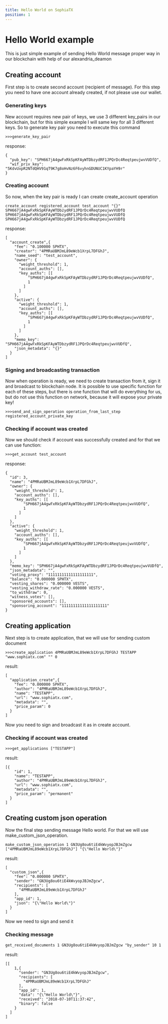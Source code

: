 ```yaml
---
title: Hello World on SophiaTX
position: 1
---
```


# Hello World example
This is just simple example of sending Hello World message proper way in our blockchain with help of our alexandria_deamon
## Creating account
First step is to create second account (recipient of message). For this step you need to have one account already created, if not please use our wallet.
### Generating keys
New account requires new pair of keys, we use 3 different key_pairs in our blockchain, but for this simple example I will same key for all 3 different keys. So to generate key pair you need to execute this command 

``` >>>generate_key_pair ```

response:
```
{
  "pub_key": "SPH667jA4gwFxRkSpKFAyWTDbzydRF1JPQrDc4ReqtpeujwvVUDfQ",
  "wif_priv_key": "5KdvUxpR2NTdQHV91qT9K7g8oHvNz6F6vyhnGDUNUC1KYpaYH9r"
}
```
### Creating account
So now, when the key pair is ready I can create create_account operation
```
create_account registered_account test_account "{}" SPH667jA4gwFxRkSpKFAyWTDbzydRF1JPQrDc4ReqtpeujwvVUDfQ SPH667jA4gwFxRkSpKFAyWTDbzydRF1JPQrDc4ReqtpeujwvVUDfQ SPH667jA4gwFxRkSpKFAyWTDbzydRF1JPQrDc4ReqtpeujwvVUDfQ
```
response:
```
[
  "account_create",{
    "fee": "0.100000 SPHTX",
    "creator": "4PMRaUBMJmL89eWcb1XrpL7DFGhJ",
    "name_seed": "test_account",
    "owner": {
      "weight_threshold": 1,
      "account_auths": [],
      "key_auths": [[
          "SPH667jA4gwFxRkSpKFAyWTDbzydRF1JPQrDc4ReqtpeujwvVUDfQ",
          1
        ]
      ]
    },
    "active": {
      "weight_threshold": 1,
      "account_auths": [],
      "key_auths": [[
          "SPH667jA4gwFxRkSpKFAyWTDbzydRF1JPQrDc4ReqtpeujwvVUDfQ",
          1
        ]
      ]
    },
    "memo_key": "SPH667jA4gwFxRkSpKFAyWTDbzydRF1JPQrDc4ReqtpeujwvVUDfQ",
    "json_metadata": "{}"
  }
]
```
### Signing and broadcasting transaction
Now when operation is ready, we need to create transaction from it, sign it and broadcast to blockchain node. It is possible to use specific function for each of these steps, but there is one function that will do everything for us, but do not use this function on network, because it will expose your private key!
```
>>>send_and_sign_operation operation_from_last_step registered_account_private_key
```
### Checking if account was created
Now we should check if account was successfully created and for that we can use function:
```
>>>get_account test_account
```
response:
```
{
  "id": 3,
  "name": "4PMRaUBMJmL89eWcb1XrpL7DFGhJ",
  "owner": {
    "weight_threshold": 1,
    "account_auths": [],
    "key_auths": [[
        "SPH667jA4gwFxRkSpKFAyWTDbzydRF1JPQrDc4ReqtpeujwvVUDfQ",
        1
      ]
    ]
  },
  "active": {
    "weight_threshold": 1,
    "account_auths": [],
    "key_auths": [[
        "SPH667jA4gwFxRkSpKFAyWTDbzydRF1JPQrDc4ReqtpeujwvVUDfQ",
        1
      ]
    ]
  },
  "memo_key": "SPH667jA4gwFxRkSpKFAyWTDbzydRF1JPQrDc4ReqtpeujwvVUDfQ",
  "json_metadata": "",
  "voting_proxy": "11111111111111111111",
  "balance": "0.000000 SPHTX",
  "vesting_shares": "0.000000 VESTS",
  "vesting_withdraw_rate": "0.000000 VESTS",
  "to_withdraw": 0,
  "witness_votes": [],
  "sponsored_accounts": [],
  "sponsoring_account": "11111111111111111111"
}
```
## Creating application
Next step is to create application, that we will use for sending custom document
```
>>>create_application 4PMRaUBMJmL89eWcb1XrpL7DFGhJ TESTAPP "www.sophiatx.com" "" 0
```

result:
```
[
  "application_create",{
    "fee": "0.000000 SPHTX",
    "author": "4PMRaUBMJmL89eWcb1XrpL7DFGhJ",
    "name": "TESTAPP",
    "url": "www.sophiatx.com",
    "metadata": "",
    "price_param": 0
  }
]
```
Now you need to sign and broadcast it as in create account.
### Checking if account was created
```
>>>get_applications ["TESTAPP"]
```
result:
```
[{
    "id": 1,
    "name": "TESTAPP",
    "author": "4PMRaUBMJmL89eWcb1XrpL7DFGhJ",
    "url": "www.sophiatx.com",
    "metadata": "",
    "price_param": "permanent"
  }
]
```
## Creating custom json operation
Now the final step sending message Hello world. For that we will use make_custom_json_operation.
```
make_custom_json_operation 1 GN3Ug8ou6tiE4kWvyopJBJmZgcw ["4PMRaUBMJmL89eWcb1XrpL7DFGhJ"] "{\"Hello World\"}"
```
result:
```
[
  "custom_json",{
    "fee": "0.000000 SPHTX",
    "sender": "GN3Ug8ou6tiE4kWvyopJBJmZgcw",
    "recipients": [
      "4PMRaUBMJmL89eWcb1XrpL7DFGhJ"
    ],
    "app_id": 1,
    "json": "{\"Hello World\"}"
  }
]
```
Now we need to sign and send it 
### Checking message
```
get_received_documents 1 GN3Ug8ou6tiE4kWvyopJBJmZgcw "by_sender" 10 1
```

result:
```
[[
    1,{
      "sender": "GN3Ug8ou6tiE4kWvyopJBJmZgcw",
      "recipients": [
        "4PMRaUBMJmL89eWcb1XrpL7DFGhJ"
      ],
      "app_id": 1,
      "data": "{\"Hello World\"}",
      "received": "2018-07-10T11:37:42",
      "binary": false
    }
  ]
]
```


